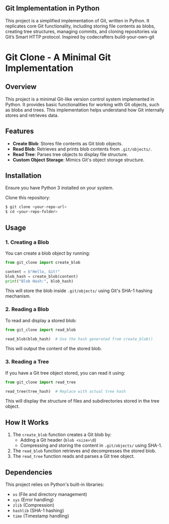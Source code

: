 ## Git Implementation in Python
This project is a simplified implementation of Git, written in Python. It replicates core Git functionality, including storing file contents as blobs, creating tree structures, managing commits, and cloning repositories via Git’s Smart HTTP protocol. Inspired by codecrafters build-your-own-git

# Git Clone - A Minimal Git Implementation

## Overview
This project is a minimal Git-like version control system implemented in Python. It provides basic functionalities for working with Git objects, such as blobs and trees. This implementation helps understand how Git internally stores and retrieves data.

## Features
- **Create Blob**: Stores file contents as Git blob objects.
- **Read Blob**: Retrieves and prints blob contents from `.git/objects/`.
- **Read Tree**: Parses tree objects to display file structure.
- **Custom Object Storage**: Mimics Git's object storage structure.

## Installation
Ensure you have Python 3 installed on your system.

Clone this repository:
```sh
$ git clone <your-repo-url>
$ cd <your-repo-folder>
```

## Usage
### 1. Creating a Blob
You can create a blob object by running:
```python
from git_clone import create_blob

content = b"Hello, Git!"
blob_hash = create_blob(content)
print("Blob Hash:", blob_hash)
```
This will store the blob inside `.git/objects/` using Git's SHA-1 hashing mechanism.

### 2. Reading a Blob
To read and display a stored blob:
```python
from git_clone import read_blob

read_blob(blob_hash)  # Use the hash generated from create_blob()
```
This will output the content of the stored blob.

### 3. Reading a Tree
If you have a Git tree object stored, you can read it using:
```python
from git_clone import read_tree

read_tree(tree_hash)  # Replace with actual tree hash
```
This will display the structure of files and subdirectories stored in the tree object.

## How It Works
1. The `create_blob` function creates a Git blob by:
   - Adding a Git header (`blob <size>\0`)
   - Compressing and storing the content in `.git/objects/` using SHA-1.
2. The `read_blob` function retrieves and decompresses the stored blob.
3. The `read_tree` function reads and parses a Git tree object.

## Dependencies
This project relies on Python's built-in libraries:
- `os` (File and directory management)
- `sys` (Error handling)
- `zlib` (Compression)
- `hashlib` (SHA-1 hashing)
- `time` (Timestamp handling)

